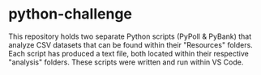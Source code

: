 # python-challenge

This repository holds two separate Python scripts (PyPoll & PyBank) that analyze CSV datasets that can be found within their "Resources" folders.  Each script has produced a text file, both located within their respective "analysis" folders.  These scripts were written and run within VS Code. 